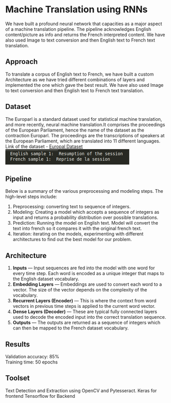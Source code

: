 # Machine Translation using RNNs
We have built a profound neural network that capacities as a major aspect of a machine translation pipeline. The pipeline acknowledges English content/picture as info and returns the French interpreted content. We have also used Image to text conversion and then English text to French text translation.

## Approach
To translate a corpus of English text to French, we have built a custom Architecture as we have tried different combinations of layers and implemented the one which gave the best result. We have also used Image to text conversion and then English text to French text translation.

## Dataset 
The Europarl is a standard dataset used for statistical machine translation, and more recently, neural machine translation.It comprises the proceedings of the European Parliament, hence the name of the dataset as the contraction Europarl. The proceedings are the transcriptions of speakers at the European Parliament, which are translated into 11 different languages.<br/>
Link of the dataset - [Europal Dataset](https://www.statmt.org/europarl/)<br/>
![GitHub Logo](/images/dataset_wmt.png)

## Pipeline 
Below is a summary of the various preprocessing and modeling steps. The high-level steps include:
1. Preprocessing: converting text to sequence of integers.
1. Modeling: Creating a model which accepts a sequence of integers as input and returns a probability distribution over possible translations. 
1. Prediction: Running the model on English text. Model will convert the text into french so it compares it with the original french text.
1. Iteration: iterating on the models, experimenting with different architectures to find out the best model for our problem.

## Architecture
1. **Inputs** — Input sequences are fed into the model with one word for every time step. Each word is encoded as a unique integer that maps to the English dataset vocabulary.
1. **Embedding Layers** — Embeddings are used to convert each word to a vector. The size of the vector depends on the complexity of the vocabulary.
1. **Recurrent Layers (Encoder)** — This is where the context from word vectors in previous time steps is applied to the current word vector.
1. **Dense Layers (Decoder)** — These are typical fully connected layers used to decode the encoded input into the correct translation sequence.
1. **Outputs** — The outputs are returned as a sequence of integers  which can then be mapped to the French dataset vocabulary.

## Results
Validation accuracy: 85%<br/>
Training time: 50 epochs

## Toolset
Text Detection and Extraction using OpenCV and Pytesseract.
Keras for frontend
Tensorflow for Backend
